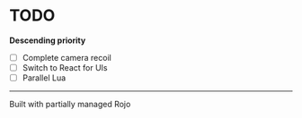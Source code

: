 # TODO

**Descending priority**

- [ ] Complete camera recoil
- [ ] Switch to React for UIs
- [ ] Parallel Lua

---

Built with partially managed Rojo
